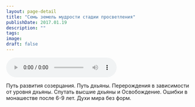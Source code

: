 ```yaml
---
layout: page-detail
title: "Семь земель мудрости стадии просветления"
publishDate: 2017.01.19
description: ""
tags:
image:
draft: false
---
```


<audio title="2017.01.19 - Семь земель мудрости стадии просветления.mp3" src="https://filer-api.advayta.org/v1.0/public/files/75165" controls=""></audio>

 Путь развития созерцания. Путь дхьяны. Перерождения в зависимости от уровня дхьяны. Спутать высшие дхьяны и Освобождение. Ошибки в монашестве после 6-9 лет. Духи мира без форм. 

  
